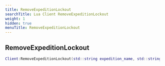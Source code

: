 ```yaml
---
title: RemoveExpeditionLockout
searchTitle: Lua Client RemoveExpeditionLockout
weight: 1
hidden: true
menuTitle: RemoveExpeditionLockout
---
```

## RemoveExpeditionLockout
```lua
Client:RemoveExpeditionLockout(std::string expedition_name, std::string event_name); -- void
```